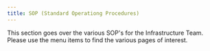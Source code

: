 ```yaml
---
title: SOP (Standard Operationg Procedures)
---
```


This section goes over the various SOP's for the Infrastructure Team. Please use the menu items
to find the various pages of interest.
